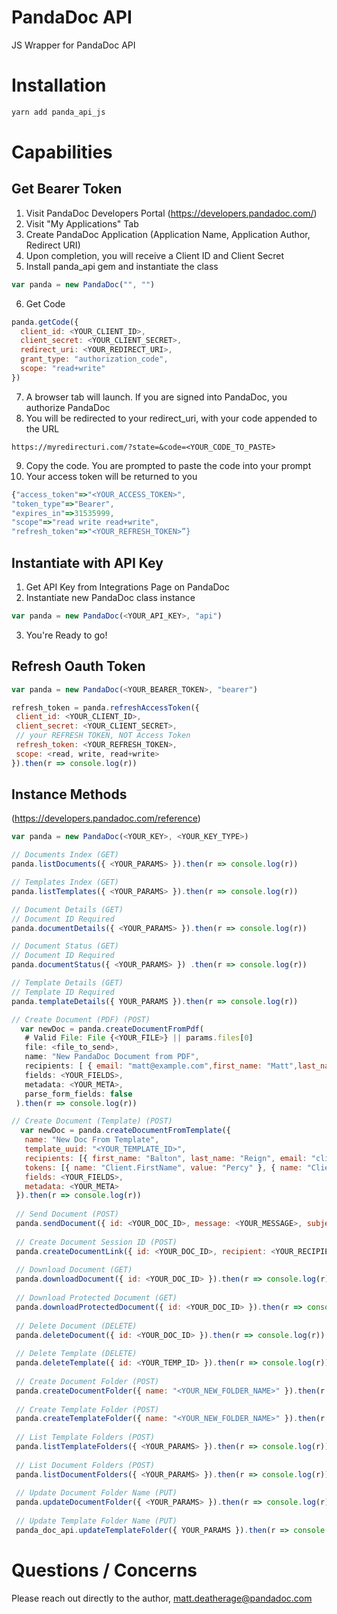 # PandaDoc API
JS Wrapper for PandaDoc API

# Installation 
```javascript
yarn add panda_api_js
```

# Capabilities 
 
 ## Get Bearer Token
 1. Visit PandaDoc Developers Portal (https://developers.pandadoc.com/)
 2. Visit "My Applications" Tab 
 3. Create PandaDoc Application (Application Name, Application Author, Redirect URI)
 4. Upon completion, you will receive a Client ID and Client Secret
 5. Install panda_api gem and instantiate the class 
```javascript 
var panda = new PandaDoc("", "")
```
 6. Get Code 
 
 ```javascript
 panda.getCode({ 
   client_id: <YOUR_CLIENT_ID>,
   client_secret: <YOUR_CLIENT_SECRET>,
   redirect_uri: <YOUR_REDIRECT_URI>,
   grant_type: "authorization_code",
   scope: "read+write"
 })
 ```
 7. A browser tab will launch. If you are signed into PandaDoc, you authorize PandaDoc 
 8. You will be redirected to your redirect_uri, with your code appended to the URL 
 ```
 https://myredirecturi.com/?state=&code=<YOUR_CODE_TO_PASTE>
 ```
 9. Copy the code. You are prompted to paste the code into your prompt
 10. Your access token will be returned to you
 ```javascript
 {"access_token"=>"<YOUR_ACCESS_TOKEN>",
 "token_type"=>"Bearer",
 "expires_in"=>31535999,
 "scope"=>"read write read+write",
 "refresh_token"=>"<YOUR_REFRESH_TOKEN>”}
 ```
 
 ## Instantiate with API Key
 1. Get API Key from Integrations Page on PandaDoc 
 2. Instantiate new PandaDoc class instance 
 ```javascript
 var panda = new PandaDoc(<YOUR_API_KEY>, "api")
 ```
 3. You're Ready to go!
 
 ## Refresh Oauth Token
 ```javascript 
 var panda = new PandaDoc(<YOUR_BEARER_TOKEN>, "bearer")
 
 refresh_token = panda.refreshAccessToken({
  client_id: <YOUR_CLIENT_ID>,
  client_secret: <YOUR_CLIENT_SECRET>,
  // your REFRESH TOKEN, NOT Access Token 
  refresh_token: <YOUR_REFRESH_TOKEN>,
  scope: <read, write, read+write>
 }).then(r => console.log(r))
 ```
 
 ## Instance Methods 
 (https://developers.pandadoc.com/reference)
 ```javascript
 var panda = new PandaDoc(<YOUR_KEY>, <YOUR_KEY_TYPE>)
 
 // Documents Index (GET)
 panda.listDocuments({ <YOUR_PARAMS> }).then(r => console.log(r))
 
 // Templates Index (GET)
 panda.listTemplates({ <YOUR_PARAMS> }).then(r => console.log(r))
 
 // Document Details (GET)
 // Document ID Required
 panda.documentDetails({ <YOUR_PARAMS> }).then(r => console.log(r))
 
 // Document Status (GET)
 // Document ID Required
 panda.documentStatus({ <YOUR_PARAMS> }) .then(r => console.log(r))
 
 // Template Details (GET)
 // Template ID Required
 panda.templateDetails({ YOUR_PARAMS }).then(r => console.log(r))
 
 // Create Document (PDF) (POST)
   var newDoc = panda.createDocumentFromPdf(
    # Valid File: File {<YOUR_FILE>} || params.files[0]
    file: <file_to_send>,
    name: "New PandaDoc Document from PDF",
    recipients: [ { email: "matt@example.com",first_name: "Matt",last_name: "sample",role: "u00"}],
    fields: <YOUR_FIELDS>,
    metadata: <YOUR_META>,
    parse_form_fields: false
  ).then(r => console.log(r))
 
 // Create Document (Template) (POST)
   var newDoc = panda.createDocumentFromTemplate({
    name: "New Doc From Template",
    template_uuid: "<YOUR_TEMPLATE_ID>",
    recipients: [{ first_name: "Balton", last_name: "Reign", email: "client@gmail.com" }],
    tokens: [{ name: "Client.FirstName", value: "Percy" }, { name: "Client.LastName", value: "Johnson" }],
    fields: <YOUR_FIELDS>,
    metadata: <YOUR_META>
  }).then(r => console.log(r))
  
  // Send Document (POST)
  panda.sendDocument({ id: <YOUR_DOC_ID>, message: <YOUR_MESSAGE>, subject: <YOUR_SUBJECT>, silent: true || false }).then(r => console.log(r))
  
  // Create Document Session ID (POST)
  panda.createDocumentLink({ id: <YOUR_DOC_ID>, recipient: <YOUR_RECIPIENT_EMAIL>, lifetime: 3600 }).then(r => console.log(r))
  
  // Download Document (GET)
  panda.downloadDocument({ id: <YOUR_DOC_ID> }).then(r => console.log(r))
  
  // Download Protected Document (GET)
  panda.downloadProtectedDocument({ id: <YOUR_DOC_ID> }).then(r => console.log(r))
  
  // Delete Document (DELETE)
  panda.deleteDocument({ id: <YOUR_DOC_ID> }).then(r => console.log(r))
  
  // Delete Template (DELETE)
  panda.deleteTemplate({ id: <YOUR_TEMP_ID> }).then(r => console.log(r))
  
  // Create Document Folder (POST)
  panda.createDocumentFolder({ name: "<YOUR_NEW_FOLDER_NAME>" }).then(r => console.log(r))
  
  // Create Template Folder (POST)
  panda.createTemplateFolder({ name: "<YOUR_NEW_FOLDER_NAME>" }).then(r => console.log(r))
  
  // List Template Folders (POST)
  panda.listTemplateFolders({ <YOUR_PARAMS> }).then(r => console.log(r))
  
  // List Document Folders (POST)
  panda.listDocumentFolders({ <YOUR_PARAMS> }).then(r => console.log(r))
  
  // Update Document Folder Name (PUT)
  panda.updateDocumentFolder({ <YOUR_PARAMS> }).then(r => console.log(r))
  
  // Update Template Folder Name (PUT)
  panda_doc_api.updateTemplateFolder({ YOUR_PARAMS }).then(r => console.log(r))
 ```
 
 # Questions / Concerns 
 Please reach out directly to the author, matt.deatherage@pandadoc.com 
